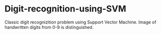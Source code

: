 # Digit-recognition-using-SVM

Classic digit recognizition problem using Support Vector Machine. 
Image of handwritten digits from 0-9 is distinguished. 
